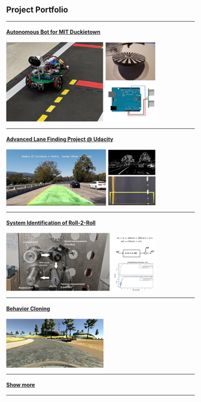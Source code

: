 ## Project Portfolio
--------
#### [Autonomous Bot for MIT Duckietown](/auto_bot)
[<img width ="400" src="images/auto_bot_grid.jpg?raw=true"/>](/auto_bot)

---
#### [Advanced Lane Finding Project @ Udacity](/adv_lane_finding)
[<img width ="400" src="images/lanefind_grid.jpg?raw=true"/>](/adv_lane_finding)

---
#### [System Identification of Roll-2-Roll](/sys_id_roll_2_roll)
[<img width ="400" src="images/sys_id_grid.jpg?raw=true"/>](/sys_id_roll_2_roll)

---
#### [Behavior Cloning](/behavior_cloning)
[<img width ="260" src="images/behavior_cloning_1.jpg?raw=true"/>](/behavior_cloning)

---
#### [Show more](/projects_page)

---
